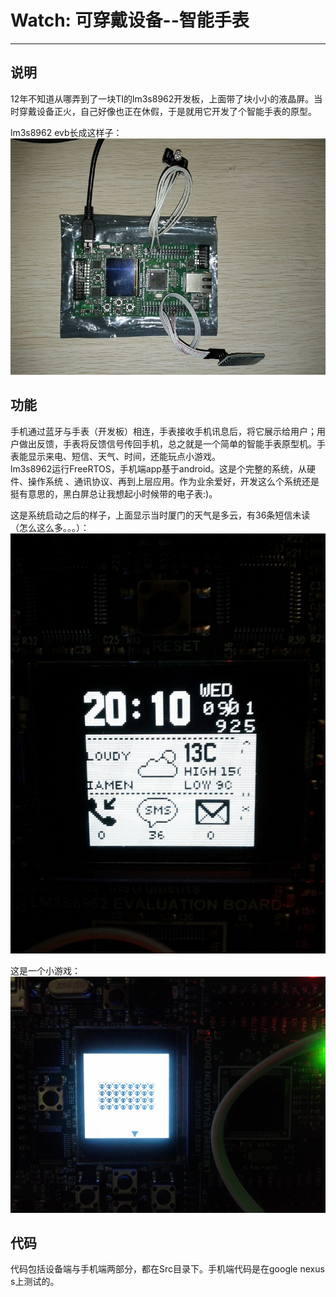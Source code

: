 # Watch: 可穿戴设备--智能手表
---
## 说明
12年不知道从哪弄到了一块TI的lm3s8962开发板，上面带了块小小的液晶屏。当时穿戴设备正火，自己好像也正在休假，于是就用它开发了个智能手表的原型。  
  
lm3s8962 evb长成这样子：  
![](Doc/IMG_20121227_125945.jpg)

## 功能
手机通过蓝牙与手表（开发板）相连，手表接收手机讯息后，将它展示给用户；用户做出反馈，手表将反馈信号传回手机，总之就是一个简单的智能手表原型机。手表能显示来电、短信、天气、时间，还能玩点小游戏。  
lm3s8962运行FreeRTOS，手机端app基于android。这是个完整的系统，从硬件、操作系统 、通讯协议、再到上层应用。作为业余爱好，开发这么个系统还是挺有意思的，黑白屏总让我想起小时候带的电子表:)。  
  
这是系统启动之后的样子，上面显示当时厦门的天气是多云，有36条短信未读（怎么这么多。。。）：  
![](Doc/IMG_20130109_201109.jpg)  
  
这是一个小游戏：  
![](Doc/IMG_20130111_165505.jpg)  

## 代码  
代码包括设备端与手机端两部分，都在Src目录下。手机端代码是在google nexus s上测试的。